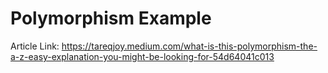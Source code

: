 # Polymorphism Example #

Article Link: https://tareqjoy.medium.com/what-is-this-polymorphism-the-a-z-easy-explanation-you-might-be-looking-for-54d64041c013
